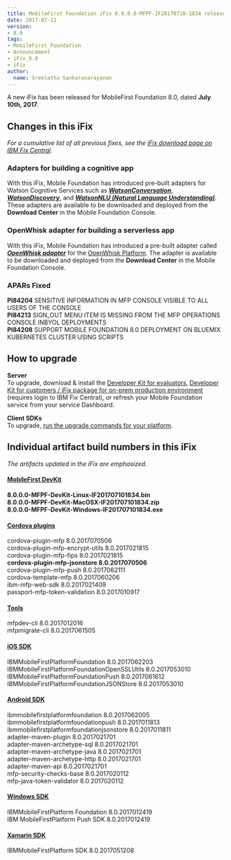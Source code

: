```yaml
---
title: MobileFirst Foundation iFix 8.0.0.0-MFPF-IF20170710-1834 released
date: 2017-07-11
version:
- 8.0
tags:
- MobileFirst_Foundation
- Announcement
- iFix_8.0
- iFix
author:
  name: Sreelatha Sankaranarayanan
---
```

A new iFix has been released for MobileFirst Foundation 8.0, dated **July 10th, 2017**.

## Changes in this iFix
*For a cumulative list of all previous fixes, see the [iFix download page on IBM Fix Central](http://www.ibm.com/support/fixcentral/swg/quickorder?parent=ibm%7EOther%2Bsoftware&product=ibm/Other+software/IBM+MobileFirst+Platform+Foundation&release=8.0.0.0&platform=All&function=all&source=fc).*

### Adapters for building a cognitive app
With this iFix, Mobile Foundation has introduced pre-built adapters for Watson Cognitive Services such as [_**WatsonConversation**_](https://git.ng.bluemix.net/imfsdkt/console-tools-and-sdks/raw/master/WatsonConversation.adapter), [_**WatsonDiscovery**_](https://git.ng.bluemix.net/imfsdkt/console-tools-and-sdks/raw/master/WatsonDiscovery.adapter), and  [_**WatsonNLU (Natural Language Understanding)**_](https://git.ng.bluemix.net/imfsdkt/console-tools-and-sdks/raw/master/WatsonNLU.adapter). These adapters are available to be downloaded and deployed from the **Download Center** in the Mobile Foundation Console.

### OpenWhisk adapter for building a serverless app
With this iFix, Mobile Foundation has introduced a pre-built adapter called [_**OpenWhisk adapter**_]("https://git.ng.bluemix.net/imfsdkt/console-tools-and-sdks/raw/master/OpenWhisk.adapter) for the [OpenWhisk Platform](https://console.bluemix.net/openwhisk/). The adapter is available to be downloaded and deployed from the **Download Center** in the Mobile Foundation Console.

### APARs Fixed

**PI84204** SENSITIVE INFORMATION IN MFP CONSOLE VISIBLE TO ALL USERS OF THE CONSOLE <br>
**PI84213** SIGN_OUT MENU ITEM IS MISSING FROM THE MFP OPERATIONS CONSOLE INBYOL DEPLOYMENTS<br>
**PI84208** SUPPORT MOBILE FOUNDATION 8.0 DEPLOYMENT ON BLUEMIX KUBERNETES CLUSTER USING SCRIPTS<br>

## How to upgrade
**Server**  
To upgrade, download &amp; install the [Developer Kit for evaluators]({{site.baseurl}}/downloads/), [Developer Kit for customers / iFix package for on-prem production environment](http://www.ibm.com/support/fixcentral/swg/quickorder?parent=ibm%7EOther%2Bsoftware&product=ibm/Other+software/IBM+MobileFirst+Platform+Foundation&release=8.0.0.0&platform=All&function=all&source=fc) (requires login to IBM Fix Central), or refresh your Mobile Foundation service from your service Dashboard.

**Client SDKs**  
To upgrade, [run the upgrade commands for your platform]({{site.baseurl}}/tutorials/en/foundation/8.0/application-development/sdk/).


## Individual artifact build numbers in this iFix
*The artifacts updated in the iFix are emphasized.*

<div class="panel-group accordion" id="mfp-component-builds" role="tablist">
    <div class="panel panel-default">
        <div class="panel-heading" role="tab" id="mfp-devkit">
            <h4 class="panel-title">
                <a role="button" data-toggle="collapse" data-parent="#mfp-component-builds" href="#collapse-mfp-devkit" aria-expanded="true" aria-controls="collapse-mfp-devkit"><b>MobileFirst DevKit</b></a>
            </h4>
        </div>
        <div id="collapse-mfp-devkit" class="panel-collapse collapse" role="tabpanel" aria-labelledby="mfp-devkit">
            <div class="panel-body">
                  <b>8.0.0.0-MFPF-DevKit-Linux-IF201707101834.bin</b><br/>
                  <b>8.0.0.0-MFPF-DevKit-MacOSX-IF201707101834.zip</b><br/>
                  <b>8.0.0.0-MFPF-DevKit-Windows-IF201707101834.exe</b><br/>
            </div>
        </div>      
    </div>
    <div class="panel panel-default">
        <div class="panel-heading" role="tab" id="cordova-plugins">
            <h4 class="panel-title">
                <a role="button" data-toggle="collapse" data-parent="#mfp-component-builds" href="#collapse-cordova-plugins" aria-expanded="true" aria-controls="collapse-cordova-plugins"><b>Cordova plugins</b></a>
            </h4>
        </div>
        <div id="collapse-cordova-plugins" class="panel-collapse collapse" role="tabpanel" aria-labelledby="cordova-plugins">
            <div class="panel-body">
                  cordova-plugin-mfp              8.0.2017070506<br/>
                  cordova-plugin-mfp-encrypt-utils   8.0.2017021815<br/>
                  cordova-plugin-mfp-fips            8.0.2017021815<br/>
                  <b>cordova-plugin-mfp-jsonstore       8.0.2017070506</b><br/>
                  cordova-plugin-mfp-push            8.0.2017062111<br/>
                  cordova-template-mfp               8.0.2017060206<br/>
                  ibm-mfp-web-sdk                    8.0.2017021409<br/>
                  passport-mfp-token-validation      8.0.2017010917<br/>
            </div>
        </div>      
    </div>
    <div class="panel panel-default">
        <div class="panel-heading" role="tab" id="tools">
            <h4 class="panel-title">
                <a role="button" data-toggle="collapse" data-parent="#mfp-component-builds" href="#collapse-tools" aria-expanded="true" aria-controls="collapse-tools">Tools</a>
            </h4>
        </div>
        <div id="collapse-tools" class="panel-collapse collapse" role="tabpanel" aria-labelledby="tools">
            <div class="panel-body">
                  mfpdev-cli 8.0.2017012016<br/>
                  mfpmigrate-cli 8.0.2017061505<br/>
            </div>
        </div>      
    </div>
    <div class="panel panel-default">
        <div class="panel-heading" role="tab" id="ios-sdk">
            <h4 class="panel-title">
                <a role="button" data-toggle="collapse" data-parent="#mfp-component-builds" href="#collapse-ios-sdk" aria-expanded="true" aria-controls="collapse-ios-sdk">iOS SDK</a>
            </h4>
        </div>
        <div id="collapse-ios-sdk" class="panel-collapse collapse" role="tabpanel" aria-labelledby="ios-sdk">
            <div class="panel-body">
                    IBMMobileFirstPlatformFoundation             8.0.2017062203<br/>
                    IBMMobileFirstPlatformFoundationOpenSSLUtils 8.0.2017053010<br/>
                    IBMMobileFirstPlatformFoundationPush         8.0.2017061612<br/>
                    IBMMobileFirstPlatformFoundationJSONStore    8.0.2017053010<br/>
            </div>
        </div>      
    </div>
    <div class="panel panel-default">
        <div class="panel-heading" role="tab" id="android-sdk">
            <h4 class="panel-title">
                <a role="button" data-toggle="collapse" data-parent="#mfp-component-builds" href="#collapse-android-sdk" aria-expanded="true" aria-controls="collapse-android-sdk">Android SDK</a>
            </h4>
        </div>
        <div id="collapse-android-sdk" class="panel-collapse collapse" role="tabpanel" aria-labelledby="android-sdk">
            <div class="panel-body">
                    ibmmobilefirstplatformfoundation 8.0.2017062005<br/>
                    ibmmobilefirstplatformfoundationpush            8.0.2017011813<br/>
                    ibmmobilefirstplatformfoundationjsonstore       8.0.2017011811<br/>
                    adapter-maven-plugin              8.0.2017021701<br/>
                    adapter-maven-archetype-sql       8.0.2017021701<br/>
                    adapter-maven-archetype-java      8.0.2017021701<br/>
                    adapter-maven-archetype-http      8.0.2017021701<br/>
                    adapter-maven-api                 8.0.2017021701<br/>
                    mfp-security-checks-base          8.0.2017020112<br/>
                    mfp-java-token-validator          8.0.2017020112<br/>
            </div>
        </div>      
    </div>
    <div class="panel panel-default">
        <div class="panel-heading" role="tab" id="win-sdk">
            <h4 class="panel-title">
                <a role="button" data-toggle="collapse" data-parent="#mfp-component-builds" href="#collapse-win-sdk" aria-expanded="true" aria-controls="collapse-win-sdk">Windows SDK</a>
            </h4>
        </div>
        <div id="collapse-win-sdk" class="panel-collapse collapse" role="tabpanel" aria-labelledby="win-sdk">
            <div class="panel-body">
                    IBMMobileFirstPlatform Foundation 8.0.2017012419<br/>
                    IBM MobileFirstPlatform Push SDK  8.0.2017012419<br/>
            </div>
        </div>      
    </div>
    <div class="panel panel-default">
        <div class="panel-heading" role="tab" id="xamarin-sdk">
            <h4 class="panel-title">
                <a role="button" data-toggle="collapse" data-parent="#mfp-component-builds" href="#collapse-xamarin-sdk" aria-expanded="true" aria-controls="collapse-xamarin-sdk">Xamarin SDK</a>
            </h4>
        </div>
        <div id="collapse-xamarin-sdk" class="panel-collapse collapse" role="tabpanel" aria-labelledby="xamarin-sdk">
            <div class="panel-body">
                    IBMMobileFirstPlatform SDK 8.0.2017051208<br/>
            </div>
        </div>      
    </div>
</div>        
